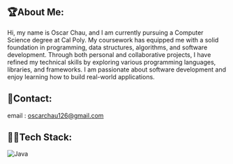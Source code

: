 ## 🏆About Me:
Hi, my name is Oscar Chau, and I am currently pursuing a Computer Science degree at Cal Poly. My coursework has equipped me with a solid foundation in programming, data structures, algorithms, and software development. Through both personal and collaborative projects, I have refined my technical skills by exploring various programming languages, libraries, and frameworks. I am passionate about software development and enjoy learning how to build real-world applications.

## 📡Contact:
email : oscarchau126@gmail.com

## 👨‍💻Tech Stack:
![Java](https://img.shields.io/badge/Java-ED8B00?style=for-the-badge&logo=java&logoColor=white)

<!--
**oscar-chau/oscar-chau** is a ✨ _special_ ✨ repository because its `README.md` (this file) appears on your GitHub profile.

Here are some ideas to get you started:

- 🔭 I’m currently working on ...
- 🌱 I’m currently learning ...
- 👯 I’m looking to collaborate on ...
- 🤔 I’m looking for help with ...
- 💬 Ask me about ...
- 📫 How to reach me: ...
- 😄 Pronouns: ...
- ⚡ Fun fact: ...
-->
